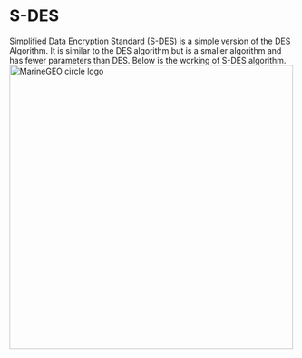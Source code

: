 # S-DES
Simplified Data Encryption Standard (S-DES) is a simple version of the DES Algorithm.
It is similar to the DES algorithm but is a smaller algorithm and has fewer parameters than DES.
Below is the working of S-DES algorithm.
<img src="https://sandilands.info/crypto/sdes-keygen-encrypt-1-r1930.png" alt="MarineGEO circle logo" style="height: 500px; width:500px;"/>
